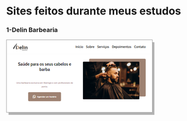 # Sites feitos durante meus estudos

###  1-Delin Barbearia  
![](https://github.com/santos-glebson/sites/blob/main/1-delin-barbearia/assets/thumb-1.png)
